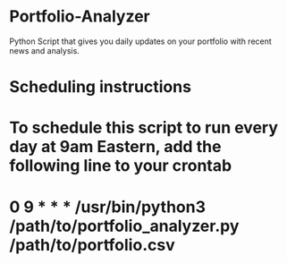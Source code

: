 # Portfolio-Analyzer

Python Script that gives you daily updates on your portfolio with recent news and analysis.




# Scheduling instructions
# To schedule this script to run every day at 9am Eastern, add the following line to your crontab 
# 0 9 * * * /usr/bin/python3 /path/to/portfolio_analyzer.py /path/to/portfolio.csv

